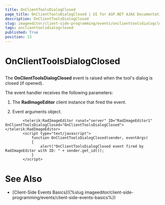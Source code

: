 ```yaml
---
title: OnClientToolsDialogClosed
page_title: OnClientToolsDialogClosed | UI for ASP.NET AJAX Documentation
description: OnClientToolsDialogClosed
slug: imageeditor/client-side-programming/events/onclienttoolsdialogclosed
tags: onclienttoolsdialogclosed
published: True
position: 13
---
```


# OnClientToolsDialogClosed



## 

The __OnClientToolsDialogClosed__ event is raised when the tool's dialog is closed (if opened).

The event handler receives the following parameters:

1. The __RadImageEditor__ client instance that fired the event.

1. Event arguments object.

````ASPNET
	    <telerik:RadImageEditor runat="server" ID="RadImageEditor1" OnClientToolsDialogClosed="OnClientToolsDialogClosed"></telerik:RadImageEditor>
	    <script type="text/javascript">
	        function OnClientToolsDialogClosed(sender, eventArgs)
	        {
	            alert("OnClientToolsDialogClosed event fired by RadImageEditor with ID: " + sender.get_id());
	        }
	    </script>
````



# See Also

 * [Client-Side Events Basics]({%slug imageeditor/client-side-programming/events/client-side-events-basics%})
